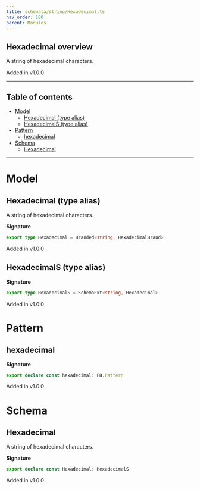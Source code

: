 ```yaml
---
title: schemata/string/Hexadecimal.ts
nav_order: 180
parent: Modules
---
```


## Hexadecimal overview

A string of hexadecimal characters.

Added in v1.0.0

---

<h2 class="text-delta">Table of contents</h2>

- [Model](#model)
  - [Hexadecimal (type alias)](#hexadecimal-type-alias)
  - [HexadecimalS (type alias)](#hexadecimals-type-alias)
- [Pattern](#pattern)
  - [hexadecimal](#hexadecimal)
- [Schema](#schema)
  - [Hexadecimal](#hexadecimal)

---

# Model

## Hexadecimal (type alias)

A string of hexadecimal characters.

**Signature**

```ts
export type Hexadecimal = Branded<string, HexadecimalBrand>
```

Added in v1.0.0

## HexadecimalS (type alias)

**Signature**

```ts
export type HexadecimalS = SchemaExt<string, Hexadecimal>
```

Added in v1.0.0

# Pattern

## hexadecimal

**Signature**

```ts
export declare const hexadecimal: PB.Pattern
```

Added in v1.0.0

# Schema

## Hexadecimal

A string of hexadecimal characters.

**Signature**

```ts
export declare const Hexadecimal: HexadecimalS
```

Added in v1.0.0
